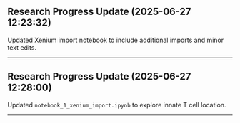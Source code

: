 ## Research Progress Update (2025-06-27 12:23:32)

Updated Xenium import notebook to include additional imports and minor text edits.

---

## Research Progress Update (2025-06-27 12:28:00)

Updated `notebook_1_xenium_import.ipynb` to explore innate T cell location.

---

